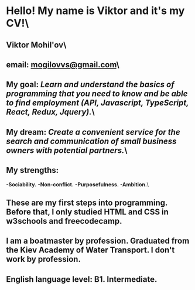 # Hello! My name is Viktor and it's my CV!\

## Viktor Mohil'ov\
## email: mogilovvs@gmail.com\
## My goal: _Learn and understand the basics of programming that you need to know and be able to find employment (API, Javascript, TypeScript, React, Redux, Jquery)._\
## My dream: _Create a convenient service for the search and communication of small business owners with potential partners._\
## My strengths: 
**-Sociability.** 
**-Non-conflict.** 
**-Purposefulness.** 
**-Ambition.**\
## These are my first steps into programming. Before that, I only studied HTML and CSS in w3schools and freecodecamp.
## I am a boatmaster by profession. Graduated from the Kiev Academy of Water Transport. I don't work by profession.
## English language level: B1. Intermediate.
